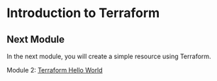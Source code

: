 # Introduction to Terraform

## Next Module

In the next module, you will create a simple resource using Terraform.

Module 2: [Terraform Hello World](../2-hello-world)
